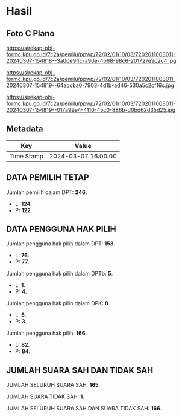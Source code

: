 # Hasil

## Foto C Plano

https://sirekap-obj-formc.kpu.go.id/7c2a/pemilu/ppwp/72/02/01/10/03/7202011003011-20240307-154818--3a00e94c-a90e-4b68-98c6-201727e9c2c4.jpg

https://sirekap-obj-formc.kpu.go.id/7c2a/pemilu/ppwp/72/02/01/10/03/7202011003011-20240307-154819--64accba0-7903-4d1b-ad46-530a5c2cf16c.jpg

https://sirekap-obj-formc.kpu.go.id/7c2a/pemilu/ppwp/72/02/01/10/03/7202011003011-20240307-154819--017a99e4-4110-45c0-886b-d0bd62d35d25.jpg


## Metadata

| Key        | Value               |
| ---------- | ------------------- |
| Time Stamp | 2024-03-07 16:00:00 |


## DATA PEMILIH TETAP

Jumlah pemilih dalam DPT: **246**.
 * L: **124**.
 * P: **122**.

## DATA PENGGUNA HAK PILIH

Jumlah pengguna hak pilih dalam DPT: **153**.
 * L: **76**.
 * P: **77**.

Jumlah pengguna hak pilih dalam DPTb: **5**.
 * L: **1**.
 * P: **4**.

Jumlah pengguna hak pilih dalam DPK: **8**.
 * L: **5**.
 * P: **3**.

Jumlah pengguna hak pilih: **166**.
 * L: **82**.
 * P: **84**.

## JUMLAH SUARA SAH DAN TIDAK SAH

JUMLAH SELURUH SUARA SAH: **165**.

JUMLAH SUARA TIDAK SAH: **1**.

JUMLAH SELURUH SUARA SAH DAN SUARA TIDAK SAH: **166**.


